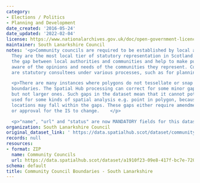 ```yaml
---
category:
- Elections / Politics
- Planning and Development
date_created: '2016-05-24'
date_updated: '2022-02-04'
license: https://www.nationalarchives.gov.uk/doc/open-government-licence/version/3/
maintainer: South Lanarkshire Council
notes: '<p>Community councils are required to be established by local authorities.
  They are the most local tier of statutory representation in Scotland. They bridge
  the gap between local authorities and communities and help to make public bodies
  aware of the opinions and needs of the communities they represent. Community councils
  are statutory consultees under various processes, such as for planning applications.</p>

  <p>There are many instances where polygons do not tessellate or snap to local authority
  boundaries. The Spatial Hub processing can correct for some minor gap errors (&lt;5m)
  but not larger ones. Such gaps in the dataset mean that it cannot potentially be
  used for some kinds of spatial analysis e.g. point in polygon, because some point
  locations may fall within the gaps. These gaps either require amendment at source
  or approval for the IS to change.    </p>

  <p>"name", "url" and "status" are now MANDATORY fields for this dataset.                                                                                                                                                                                                                                                                                                                                                                                                                                                                                                                                                                                                                                                                                                                                                                                                                                                                                                                                                                                                                                                                                                                                                                                                                                                                                                                                                                                                                                                                                                                                                                                                                           </p>'
organization: South Lanarkshire Council
original_dataset_link: ' https://data.spatialhub.scot/dataset/community_council_boundaries-sl'
records: null
resources:
- format: ZIP
  name: Community Councils
  url: https://data.spatialhub.scot/dataset/a1910f23-09e8-417f-bc7e-7203c025be05/resource/58bdf401-40a8-46a4-9c87-90ead78b6859/download/sl_cc_region.shp.zip
schema: default
title: Community Council Boundaries - South Lanarkshire
---
```

